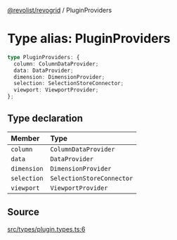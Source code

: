 [@revolist/revogrid](README.md) / PluginProviders

# Type alias: PluginProviders

```ts
type PluginProviders: {
  column: ColumnDataProvider;
  data: DataProvider;
  dimension: DimensionProvider;
  selection: SelectionStoreConnector;
  viewport: ViewportProvider;
};
```

## Type declaration

| Member | Type |
| :------ | :------ |
| `column` | `ColumnDataProvider` |
| `data` | `DataProvider` |
| `dimension` | `DimensionProvider` |
| `selection` | `SelectionStoreConnector` |
| `viewport` | `ViewportProvider` |

## Source

[src/types/plugin.types.ts:6](https://github.com/revolist/revogrid/blob/ace6403c43f42f0eb026a7e73c0ae179d3a4c66f/src/types/plugin.types.ts#L6)
